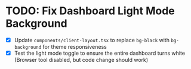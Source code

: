 # TODO: Fix Dashboard Light Mode Background

- [x] Update `components/client-layout.tsx` to replace `bg-black` with `bg-background` for theme responsiveness
- [x] Test the light mode toggle to ensure the entire dashboard turns white (Browser tool disabled, but code change should work)
